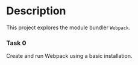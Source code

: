 # Description
This project explores the module bundler `Webpack`.

### Task 0
Create and run Webpack using a basic installation.
